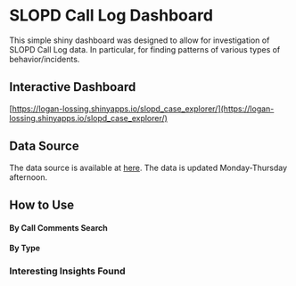 # SLOPD Call Log Dashboard

This simple shiny dashboard was designed to allow for investigation of SLOPD Call Log data. 
In particular, for finding patterns of various types of behavior/incidents.

## Interactive Dashboard 

[https://logan-lossing.shinyapps.io/slopd_case_explorer/](https://logan-lossing.shinyapps.io/slopd_case_explorer/)

## Data Source

The data source is available at [here](https://github.com/nagol/SLOPD_data). The data is updated Monday-Thursday afternoon.

## How to Use

#### By Call Comments Search

#### By Type

### Interesting Insights Found

